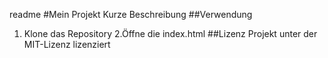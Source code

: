 readme
#Mein Projekt
Kurze Beschreibung
##Verwendung
1. Klone das Repository
2.Öffne die index.html
##Lizenz
Projekt unter der MIT-Lizenz lizenziert
